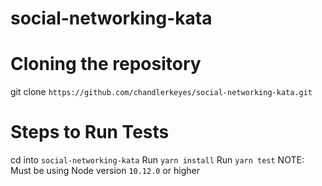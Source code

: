 # social-networking-kata

# Cloning the repository
git clone `https://github.com/chandlerkeyes/social-networking-kata.git`

# Steps to Run Tests
cd into `social-networking-kata`
Run `yarn install`
Run `yarn test`
NOTE: Must be using Node version `10.12.0` or higher
